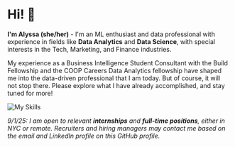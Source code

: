 # Hi! 👋

**I'm Alyssa (she/her)** - I'm an ML enthusiast and data professional with experience in fields like **Data Analytics** and **Data Science**, with special interests in the Tech, Marketing, and Finance industries. 

My experience as a Business Intelligence Student Consultant with the Build Fellowship and the COOP Careers Data Analytics fellowship have shaped me into the data-driven professional that I am today. But of course, it will not stop there. Please explore what I have already accomplished, and stay tuned for more!

![My Skills](https://go-skill-icons.vercel.app/api/icons?i=python,pandas,matplotlib,numpy,seaborn,scikitlearn,r,sqlserver,mysql,jupyter,googlecolab,bigquery,looker,tableau,excel,markdown,java,vscode,git&titles=true)  

_9/1/25: I am open to relevant **internships** and **full-time positions**, either in NYC or remote. Recruiters and hiring managers may contact me based on the email and LinkedIn profile on this GitHub profile._